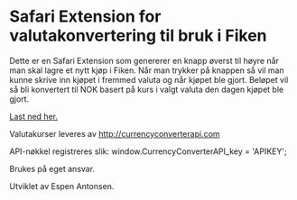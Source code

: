 # Safari Extension for valutakonvertering til bruk i Fiken

Dette er en Safari Extension som genererer en knapp øverst til høyre når man skal lagre et nytt kjøp i Fiken. Når man trykker på knappen så vil man kunne skrive inn kjøpet i fremmed valuta og når kjøpet ble gjort. Beløpet vil så bli konvertert til NOK basert på kurs i valgt valuta den dagen kjøpet ble gjort.

[Last ned her.](https://github.com/espen/fiken-currency-converter/raw/master/dist/Fiken%20Currency%20Converter.safariextz)

Valutakurser leveres av http://currencyconverterapi.com

API-nøkkel registreres slik: window.CurrencyConverterAPI_key = 'APIKEY';

Brukes på eget ansvar.

Utviklet av Espen Antonsen.
